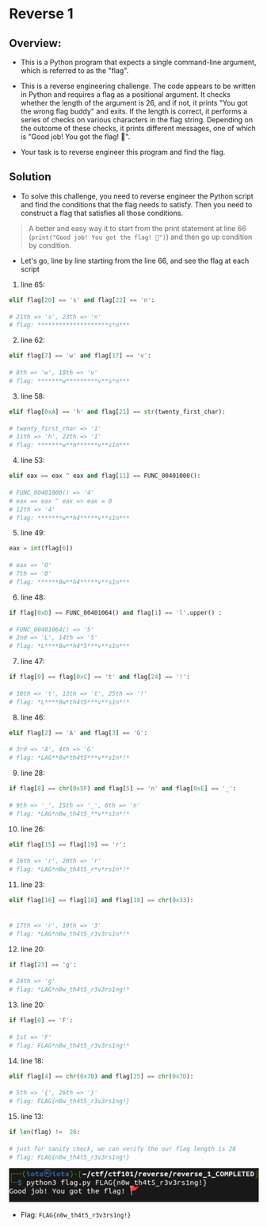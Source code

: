 # Reverse 1

## Overview:

* This is a Python program that expects a single command-line argument, which is referred to as the "flag".
* This is a reverse engineering challenge. The code appears to be written in Python and requires a flag as a positional argument.  It checks whether the length of the argument is 26, and if not, it prints "You got the wrong flag buddy" and exits. If the length is correct, it performs a series of checks on various characters in the flag string. Depending on the outcome of these checks, it prints different messages, one of which is "Good job! You got the flag! 🚩".

* Your task is to reverse engineer this program and find the flag.

## Solution

* To solve this challenge, you need to reverse engineer the Python script and find the conditions that the flag needs to satisfy. Then you need to construct a flag that satisfies all those conditions.

> A better and easy way it to start from the print statement at line 66 (`print("Good job! You got the flag! 🚩")`) and then go up condition by condition.

* Let's go, line by line starting from the line 66, and see the flag at each script

1. line 65:

```py
elif flag[20] == 's' and flag[22] == 'n':

# 21th => 's', 23th => 'n'
# flag: ********************s*n***
```

2. line 62:

```py
elif flag[7] == 'w' and flag[17] == 'v':

# 8th => 'w', 18th => 'v'
# flag: *******w*********v**s*n***
```

3. line 58:

```py
elif flag[0xA] == 'h' and flag[21] == str(twenty_first_char):

# twenty_first_char => '1'
# 11th => 'h', 22th => '1'
# flag: *******w**h******v**s1n***

```

4. line 53:

```py
elif eax == eax ^ eax and flag[11] == FUNC_00401000():

# FUNC_00401000() => '4'
# eax == eax ^ eax => eax = 0
# 12th => '4'
# flag: *******w**h4*****v**s1n***

```

5. line 49:

```py
eax = int(flag[6])

# eax => '0'
# 7th => '0'
# flag: ******0w**h4*****v**s1n***

```

6. line 48:

```py
if flag[0xD] == FUNC_00401064() and flag[1] == 'l'.upper() :

# FUNC_00401064() => '5'
# 2nd => 'L', 14th => '5'
# flag: *L****0w**h4*5***v**s1n***

```

7. line 47:

```py
if flag[9] == flag[0xC] == 't' and flag[24] == '!':

# 10th => 't', 13th => 't', 25th => '!'
# flag: *L****0w*th4t5***v**s1n*!*

```

8. line 46:

```py
elif flag[2] == 'A' and flag[3] == 'G':

# 3rd => 'A', 4th => 'G'
# flag: *LAG**0w*th4t5***v**s1n*!*

```

9. line 28:

```py
if flag[8] == chr(0x5F) and flag[5] == 'n' and flag[0xE] == '_':

# 9th => '_', 15th => '_', 6th => 'n'
# flag: *LAG*n0w_th4t5_**v**s1n*!*

```

10. line 26:

```py
elif flag[15] == flag[19] == 'r':

# 16th => 'r', 20th => 'r'
# flag: *LAG*n0w_th4t5_r*v*rs1n*!*

```

11. line 23:

```py
elif flag[16] == flag[18] and flag[18] == chr(0x33):


# 17th => 'r', 19th => '3'
# flag: *LAG*n0w_th4t5_r3v3rs1n*!*

```

12. line 20:

```py
if flag[23] == 'g':

# 24th => 'g'
# flag: *LAG*n0w_th4t5_r3v3rs1ng!*

```

13. line 20:

```py
if flag[0] == 'F':

# 1st => 'F'
# flag: FLAG*n0w_th4t5_r3v3rs1ng!*

```

14. line 18:

```py
elif flag[4] == chr(0x7B) and flag[25] == chr(0x7D):

# 5th => '{', 26th => '}'
# flag: FLAG{n0w_th4t5_r3v3rs1ng!}

```

15. line 13:

```py
if len(flag) !=  26:

# just for sanity check, we can verify the our flag length is 26
# flag: FLAG{n0w_th4t5_r3v3rs1ng!}

```

![flag.png](./flag.png)

* Flag: `FLAG{n0w_th4t5_r3v3rs1ng!}`